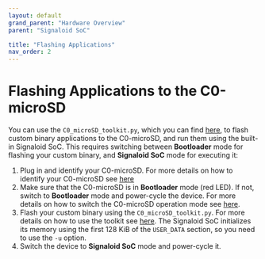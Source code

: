 ```yaml
---
layout: default
grand_parent: "Hardware Overview"
parent: "Signaloid SoC"

title: "Flashing Applications"
nav_order: 2
---
```


# Flashing Applications to the C0-microSD
You can use the `C0_microSD_toolkit.py`, which you can find [here](https://github.com/signaloid/C0-microSD-utilities), to flash custom binary applications to the C0-microSD, and run them using the built-in Signaloid SoC. This requires switching between **Bootloader** mode for flashing your custom binary, and **Signaloid SoC** mode for executing it:

1. Plug in and identify your C0-microSD. For more details on how to identify your C0-microSD see [here](/guides/identify-c0-microsd.html)
2. Make sure that the C0-microSD is in **Bootloader** mode (red LED). If not, switch to **Bootloader** mode and power-cycle the device. For more details on how to switch the C0-microSD operation mode see [here](/guides/switch-c0-microsd-mode.html). 
3. Flash your custom binary using the `C0_microSD_toolkit.py`. For more details on how to use the toolkit see [here](/guides/flash-data-to-c0-microsd.html). The Signaloid SoC initializes its memory using the first 128 KiB of the `USER_DATA` section, so you need to use the `-u` option.
4. Switch the device to **Signaloid SoC** mode and power-cycle it.
